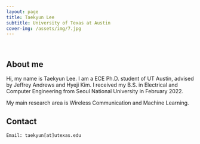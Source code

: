 ```yaml
---
layout: page
title: Taekyun Lee
subtitle: University of Texas at Austin
cover-img: /assets/img/7.jpg
---
```


<br/>

## About me

Hi, my name is Taekyun Lee. I am a ECE Ph.D. student of UT Austin, advised by Jeffrey Andrews and Hyeji Kim. I received my B.S. in Electrical and Computer Engineering from Seoul National University in February 2022.

My main research area is Wireless Communication and Machine Learning.

## Contact

```
Email: taekyun[at]utexas.edu
```

